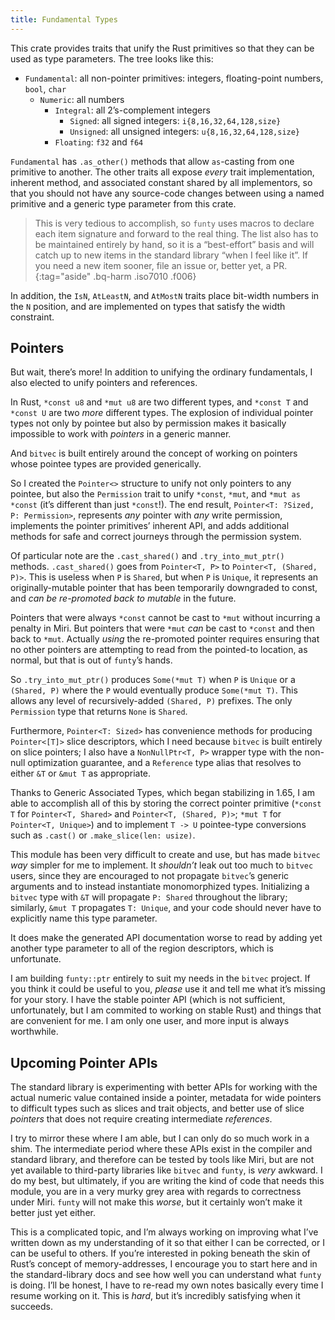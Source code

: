 ```yaml
---
title: Fundamental Types
---
```


This crate provides traits that unify the Rust primitives so that they can be
used as type parameters. The tree looks like this:

- `Fundamental`: all non-pointer primitives: integers, floating-point numbers,
  `bool`, `char`
  - `Numeric`: all numbers
    - `Integral`: all 2’s-complement integers
      - `Signed`: all signed integers: `i{8,16,32,64,128,size}`
      - `Unsigned`: all unsigned integers: `u{8,16,32,64,128,size}`
    - `Floating`: `f32` and `f64`

`Fundamental` has `.as_other()` methods that allow `as`-casting from one
primitive to another. The other traits all expose *every* trait implementation,
inherent method, and associated constant shared by all implementors, so that you
should not have any source-code changes between using a named primitive and a
generic type parameter from this crate.

> This is very tedious to accomplish, so `funty` uses macros to declare each
> item signature and forward to the real thing. The list also has to be
> maintained entirely by hand, so it is a “best-effort” basis and will catch up
> to new items in the standard library “when I feel like it”. If you need a new
> item sooner, file an issue or, better yet, a PR.
{:tag="aside" .bq-harm .iso7010 .f006}

In addition, the `IsN`, `AtLeastN`, and `AtMostN` traits place bit-width numbers
in the `N` position, and are implemented on types that satisfy the width
constraint.

## Pointers

But wait, there’s more! In addition to unifying the ordinary fundamentals, I
also elected to unify pointers and references.

In Rust, `*const u8` and `*mut u8` are two different types, and `*const T` and
`*const U` are two *more* different types. The explosion of individual pointer
types not only by pointee but also by permission makes it basically impossible
to work with *pointers* in a generic manner.

And `bitvec` is built entirely around the concept of working on pointers whose
pointee types are provided generically.

So I created the `Pointer<>` structure to unify not only pointers to any
pointee, but also the `Permission` trait to unify `*const`, `*mut`, and
`*mut as *const` (it’s different than just `*const`!). The end result,
`Pointer<T: ?Sized, P: Permission>`, represents *any* pointer with *any* write
permission, implements the pointer primitives’ inherent API, and adds additional
methods for safe and correct journeys through the permission system.

Of particular note are the `.cast_shared()` and `.try_into_mut_ptr()` methods.
`.cast_shared()` goes from `Pointer<T, P>` to `Pointer<T, (Shared, P)>`. This is
useless when `P` is `Shared`, but when `P` is `Unique`, it represents an
originally-mutable pointer that has been temporarily downgraded to const, and
*can be re-promoted back to mutable* in the future.

Pointers that were always `*const` cannot be cast to `*mut` without incurring a
penalty in Miri. But pointers that were `*mut` *can* be cast to `*const` and
then back to `*mut`. Actually *using* the re-promoted pointer requires ensuring
that no other pointers are attempting to read from the pointed-to location, as
normal, but that is out of `funty`’s hands.

So `.try_into_mut_ptr()` produces `Some(*mut T)` when `P` is `Unique` or a
`(Shared, P)` where the `P` would eventually produce `Some(*mut T)`. This allows
any level of recursively-added `(Shared, P)` prefixes. The only `Permission`
type that returns `None` is `Shared`.

Furthermore, `Pointer<T: Sized>` has convenience methods for producing
`Pointer<[T]>` slice descriptors, which I need because `bitvec` is built
entirely on slice pointers; I also have a `NonNullPtr<T, P>` wrapper type with
the non-null optimization guarantee, and a `Reference` type alias that resolves
to either `&T` or `&mut T` as appropriate.

Thanks to Generic Associated Types, which began stabilizing in 1.65, I am able
to accomplish all of this by storing the correct pointer primitive (`*const T`
for `Pointer<T, Shared>` and `Pointer<T, (Shared, P)>`; `*mut T` for
`Pointer<T, Unique>`) and to implement `T -> U` pointee-type conversions such as
`.cast()` or `.make_slice(len: usize)`.

This module has been very difficult to create and use, but has made `bitvec`
*way* simpler for me to implement. It *shouldn’t* leak out too much to `bitvec`
users, since they are encouraged to not propagate `bitvec`’s generic arguments
and to instead instantiate monomorphized types. Initializing a `bitvec` type
with `&T` will propagate `P: Shared` throughout the library; similarly, `&mut T`
propagates `T: Unique`, and your code should never have to explicitly name this
type parameter.

It does make the generated API documentation worse to read by adding yet another
type parameter to all of the region descriptors, which is unfortunate.

I am building `funty::ptr` entirely to suit my needs in the `bitvec` project. If
you think it could be useful to you, *please* use it and tell me what it’s
missing for your story. I have the stable pointer API (which is not sufficient,
unfortunately, but I am commited to working on stable Rust) and things that are
convenient for me. I am only one user, and more input is always worthwhile.

## Upcoming Pointer APIs

The standard library is experimenting with better APIs for working with the
actual numeric value contained inside a pointer, metadata for wide pointers to
difficult types such as slices and trait objects, and better use of slice
*pointers* that does not require creating intermediate *references*.

I try to mirror these where I am able, but I can only do so much work in a shim.
The intermediate period where these APIs exist in the compiler and standard
library, and therefore can be tested by tools like Miri, but are not yet
available to third-party libraries like `bitvec` and `funty`, is *very* awkward.
I do my best, but ultimately, if you are writing the kind of code that needs
this module, you are in a very murky grey area with regards to correctness under
Miri. `funty` will not make this *worse*, but it certainly won’t make it better
just yet either.

This is a complicated topic, and I’m always working on improving what I’ve
written down as my understanding of it so that either I can be corrected, or I
can be useful to others. If you’re interested in poking beneath the skin of
Rust’s concept of memory-addresses, I encourage you to start here and in the
standard-library docs and see how well you can understand what `funty` is doing.
I’ll be honest, I have to re-read my own notes basically every time I resume
working on it. This is *hard*, but it’s incredibly satisfying when it succeeds.
